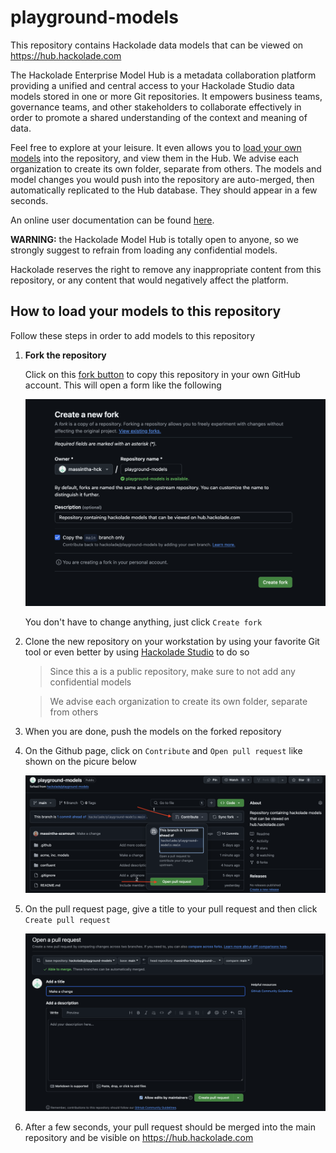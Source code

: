 # playground-models
This repository contains Hackolade data models that can be viewed on https://hub.hackolade.com

The Hackolade Enterprise Model Hub is a metadata collaboration platform providing a unified and central access to your Hackolade Studio data models stored in one or more Git repositories. It empowers business teams, governance teams, and other stakeholders to collaborate effectively in order to promote a shared understanding of the context and meaning of data.

Feel free to explore at your leisure. It even allows you to [load your own models](#how-to-load-your-models-to-this-repository) into the repository, and view them in the Hub. We advise each organization to create its own folder, separate from others. The models and model changes you would push into the repository are auto-merged, then automatically replicated to the Hub database. They should appear in a few seconds.

An online user documentation can be found [here](https://hackolade.com/help/Hubuserinterface.html).

**WARNING:** the Hackolade Model Hub is totally open to anyone, so we strongly suggest to refrain from loading any confidential models.

Hackolade reserves the right to remove any inappropriate content from this repository, or any content that would negatively affect the platform.

## How to load your models to this repository
Follow these steps in order to add models to this repository

1. **Fork the repository**

    Click on this <a icon="repo-forked" class="github-button" href="https://github.com/hackolade/playground-models/fork">fork button</a> to copy this repository in your own GitHub account. This will open a form like the following

    <img src="./docs/images/fork-form.png" />

    You don't have to change anything, just click `Create fork`

1. Clone the new repository on your workstation by using your favorite Git tool or even better by using [Hackolade Studio](https://hackolade.com/help/Repository.html) to do so
   > Since this a is a public repository, make sure to not add any confidential models

   > We advise each organization to create its own folder, separate from others

1. When you are done, push the models on the forked repository

1. On the Github page, click on `Contribute` and `Open pull request` like shown on the picure below

    <img src="./docs/images/contribute.png" />

1. On the pull request page, give a title to your pull request and then click `Create pull request`

    <img src="./docs/images/pull-request.png" />

1. After a few seconds, your pull request should be merged into the main repository and be visible on https://hub.hackolade.com
